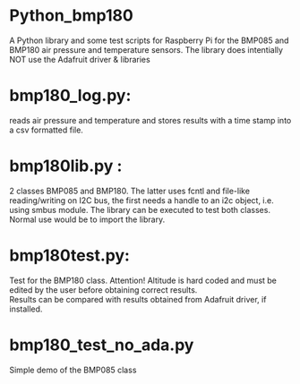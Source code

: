 # Python_bmp180
A Python library and some test scripts for Raspberry Pi for the BMP085 and BMP180 air pressure and temperature sensors. The library does intentially NOT use the Adafruit driver & libraries
# bmp180_log.py: 
reads air pressure and temperature and stores results with a time stamp into a csv formatted file.
# bmp180lib.py : 
2 classes BMP085 and BMP180. The latter uses fcntl and file-like reading/writing on I2C bus, the first needs a handle to an i2c object, i.e. using smbus module.
The library can be executed to test both classes. Normal use would be to import the library.
# bmp180test.py: 
Test for the BMP180 class. Attention! Altitude is hard coded and must be edited by the user before obtaining correct results.  
Results can be compared with results obtained from Adafruit driver, if installed.
# bmp180_test_no_ada.py
Simple demo of the BMP085 class 

